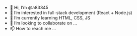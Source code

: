 - 👋 Hi, I’m @a83345
- 👀 I’m interested in full-stack development (React + Node.js)
- 🌱 I’m currently learning HTML, CSS, JS
- 💞️ I’m looking to collaborate on ...
- 📫 How to reach me ...

<!---
a83345/a83345 is a ✨ special ✨ repository because its `README.md` (this file) appears on your GitHub profile.
You can click the Preview link to take a look at your changes.
--->
